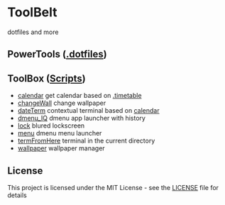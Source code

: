 # ToolBelt
dotfiles and more 

## PowerTools ([.dotfiles](powertools))

## ToolBox ([Scripts](toolbox))
* [calendar](toolbox/calendar.tool) get calendar based on [.timetable](toolbox/.timetable)
* [changeWall](toolbox/changeWall.tool) change wallpaper
* [dateTerm](toolbox/dateTerm.tool) contextual terminal based on [calendar](toolbox/calendar.tool)
* [dmenu_IQ](toolbox/dmenu_IQ.tool) dmenu app launcher with history
* [lock](toolbox/lock.tool) blured lockscreen
* [menu](toolbox/menu.tool) dmenu menu launcher
* [termFromHere](toolbox/termFromHere.tool) terminal in the current directory
* [wallpaper](toolbox/wallpaper.tool) wallpaper manager

## License
This project is licensed under the MIT License - see the [LICENSE](LICENSE) file for details
